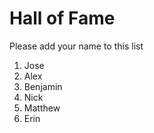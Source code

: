 # Hall of Fame
Please add your name to this list

1. Jose
2. Alex
3. Benjamin
4. Nick
5. Matthew
6. Erin
